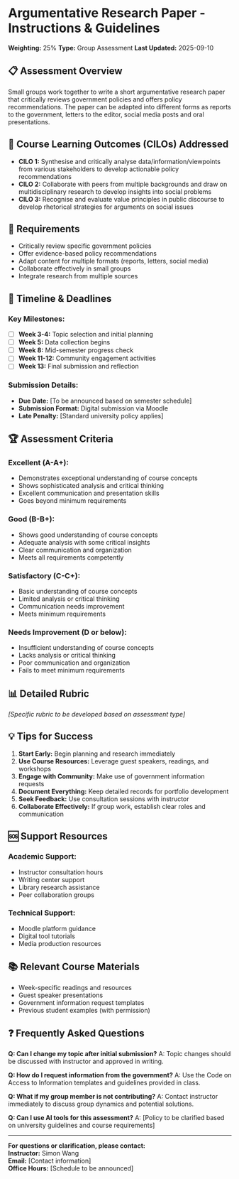 # Argumentative Research Paper - Instructions & Guidelines

**Weighting:** 25%
**Type:** Group Assessment
**Last Updated:** 2025-09-10

## 📋 Assessment Overview

Small groups work together to write a short argumentative research paper that critically reviews government policies and offers policy recommendations. The paper can be adapted into different forms as reports to the government, letters to the editor, social media posts and oral presentations.

## 🎯 Course Learning Outcomes (CILOs) Addressed

- **CILO 1:** Synthesise and critically analyse data/information/viewpoints from various stakeholders to develop actionable policy recommendations
- **CILO 2:** Collaborate with peers from multiple backgrounds and draw on multidisciplinary research to develop insights into social problems
- **CILO 3:** Recognise and evaluate value principles in public discourse to develop rhetorical strategies for arguments on social issues


## 📝 Requirements

- Critically review specific government policies
- Offer evidence-based policy recommendations
- Adapt content for multiple formats (reports, letters, social media)
- Collaborate effectively in small groups
- Integrate research from multiple sources


## 📅 Timeline & Deadlines

### Key Milestones:
- [ ] **Week 3-4:** Topic selection and initial planning
- [ ] **Week 5:** Data collection begins
- [ ] **Week 8:** Mid-semester progress check
- [ ] **Week 11-12:** Community engagement activities
- [ ] **Week 13:** Final submission and reflection

### Submission Details:
- **Due Date:** [To be announced based on semester schedule]
- **Submission Format:** Digital submission via Moodle
- **Late Penalty:** [Standard university policy applies]

## 🏆 Assessment Criteria

### Excellent (A-A+):
- Demonstrates exceptional understanding of course concepts
- Shows sophisticated analysis and critical thinking
- Excellent communication and presentation skills
- Goes beyond minimum requirements

### Good (B-B+):
- Shows good understanding of course concepts  
- Adequate analysis with some critical insights
- Clear communication and organization
- Meets all requirements competently

### Satisfactory (C-C+):
- Basic understanding of course concepts
- Limited analysis or critical thinking
- Communication needs improvement
- Meets minimum requirements

### Needs Improvement (D or below):
- Insufficient understanding of course concepts
- Lacks analysis or critical thinking
- Poor communication and organization
- Fails to meet minimum requirements

## 📊 Detailed Rubric

*[Specific rubric to be developed based on assessment type]*

## 💡 Tips for Success

1. **Start Early:** Begin planning and research immediately
2. **Use Course Resources:** Leverage guest speakers, readings, and workshops
3. **Engage with Community:** Make use of government information requests
4. **Document Everything:** Keep detailed records for portfolio development
5. **Seek Feedback:** Use consultation sessions with instructor
6. **Collaborate Effectively:** If group work, establish clear roles and communication

## 🆘 Support Resources

### Academic Support:
- Instructor consultation hours
- Writing center support
- Library research assistance
- Peer collaboration groups

### Technical Support:
- Moodle platform guidance
- Digital tool tutorials
- Media production resources

## 📚 Relevant Course Materials

- Week-specific readings and resources
- Guest speaker presentations
- Government information request templates
- Previous student examples (with permission)

## ❓ Frequently Asked Questions

**Q: Can I change my topic after initial submission?**
A: Topic changes should be discussed with instructor and approved in writing.

**Q: How do I request information from the government?**
A: Use the Code on Access to Information templates and guidelines provided in class.

**Q: What if my group member is not contributing?**
A: Contact instructor immediately to discuss group dynamics and potential solutions.

**Q: Can I use AI tools for this assessment?**
A: [Policy to be clarified based on university guidelines and course requirements]

---

**For questions or clarification, please contact:**  
**Instructor:** Simon Wang  
**Email:** [Contact information]  
**Office Hours:** [Schedule to be announced]

